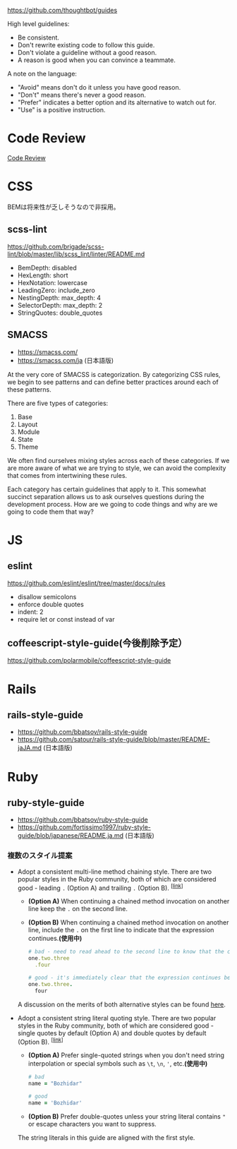 https://github.com/thoughtbot/guides

High level guidelines:

* Be consistent.
* Don't rewrite existing code to follow this guide.
* Don't violate a guideline without a good reason.
* A reason is good when you can convince a teammate.

A note on the language:

* "Avoid" means don't do it unless you have good reason.
* "Don't" means there's never a good reason.
* "Prefer" indicates a better option and its alternative to watch out for.
* "Use" is a positive instruction.

# Code Review
[Code Review](/code_review)

# CSS
BEMは将来性が乏しそうなので非採用。

## scss-lint
https://github.com/brigade/scss-lint/blob/master/lib/scss_lint/linter/README.md
* BemDepth: disabled
* HexLength: short
* HexNotation: lowercase
* LeadingZero: include_zero
* NestingDepth: max_depth: 4
* SelectorDepth: max_depth: 2
* StringQuotes: double_quotes


## SMACSS
* https://smacss.com/
* https://smacss.com/ja (日本語版)

At the very core of SMACSS is categorization. By categorizing CSS rules, we begin to see patterns and can define better practices around each of these patterns.

There are five types of categories:

1. Base
2. Layout
3. Module
4. State
5. Theme

We often find ourselves mixing styles across each of these categories. If we are more aware of what we are trying to style, we can avoid the complexity that comes from intertwining these rules.

Each category has certain guidelines that apply to it. This somewhat succinct separation allows us to ask ourselves questions during the development process. How are we going to code things and why are we going to code them that way?

# JS
## eslint
https://github.com/eslint/eslint/tree/master/docs/rules
* disallow semicolons
* enforce double quotes
* indent: 2
* require let or const instead of var

## coffeescript-style-guide(今後削除予定）
https://github.com/polarmobile/coffeescript-style-guide

# Rails
## rails-style-guide
* https://github.com/bbatsov/rails-style-guide
* https://github.com/satour/rails-style-guide/blob/master/README-jaJA.md (日本語版)

# Ruby
## ruby-style-guide 
* https://github.com/bbatsov/ruby-style-guide
* https://github.com/fortissimo1997/ruby-style-guide/blob/japanese/README.ja.md (日本語版)

### 複数のスタイル提案
* <a name="consistent-multi-line-chains"></a>
    Adopt a consistent multi-line method chaining style. There are two
    popular styles in the Ruby community, both of which are considered
    good - leading `.` (Option A) and trailing `.` (Option B).
<sup>[[link](#consistent-multi-line-chains)]</sup>

  * **(Option A)** When continuing a chained method invocation on
    another line keep the `.` on the second line.


  * **(Option B)** When continuing a chained method invocation on another line,
    include the `.` on the first line to indicate that the
    expression continues.**(使用中)**

    ```Ruby
    # bad - need to read ahead to the second line to know that the chain continues
    one.two.three
      .four

    # good - it's immediately clear that the expression continues beyond the first line
    one.two.three.
      four
    ```

  A discussion on the merits of both alternative styles can be found
  [here](https://github.com/bbatsov/ruby-style-guide/pull/176).

* <a name="consistent-string-literals"></a>
  Adopt a consistent string literal quoting style. There are two popular
  styles in the Ruby community, both of which are considered good - single
  quotes by default (Option A) and double quotes by default (Option B).
<sup>[[link](#consistent-string-literals)]</sup>

  * **(Option A)** Prefer single-quoted strings when you don't need
    string interpolation or special symbols such as `\t`, `\n`, `'`,
    etc.**(使用中)**

    ```Ruby
    # bad
    name = "Bozhidar"

    # good
    name = 'Bozhidar'
    ```

  * **(Option B)** Prefer double-quotes unless your string literal
    contains `"` or escape characters you want to suppress.

  The string literals in this guide are aligned with the first style.

